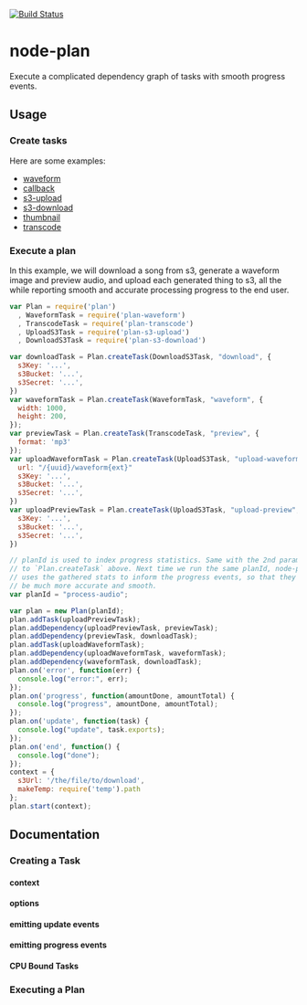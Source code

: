 [![Build Status](https://secure.travis-ci.org/superjoe30/node-plan.png?branch=master)](https://travis-ci.org/superjoe30/node-plan)

# node-plan

Execute a complicated dependency graph of tasks with smooth progress events.

## Usage

### Create tasks

Here are some examples:

 * [waveform](https://github.com/superjoe30/node-plan-waveform)
 * [callback](https://github.com/superjoe30/node-plan-callback)
 * [s3-upload](https://github.com/superjoe30/node-plan-s3-upload)
 * [s3-download](https://github.com/superjoe30/node-plan-s3-download)
 * [thumbnail](https://github.com/superjoe30/node-plan-thumbnail)
 * [transcode](https://github.com/superjoe30/node-plan-transcode)

### Execute a plan

In this example, we will download a song from s3, generate a waveform image
and preview audio, and upload each generated thing to s3, all the while
reporting smooth and accurate processing progress to the end user.

```js
var Plan = require('plan')
  , WaveformTask = require('plan-waveform')
  , TranscodeTask = require('plan-transcode')
  , UploadS3Task = require('plan-s3-upload')
  , DownloadS3Task = require('plan-s3-download')

var downloadTask = Plan.createTask(DownloadS3Task, "download", {
  s3Key: '...',
  s3Bucket: '...',
  s3Secret: '...',
})
var waveformTask = Plan.createTask(WaveformTask, "waveform", {
  width: 1000,
  height: 200,
});
var previewTask = Plan.createTask(TranscodeTask, "preview", {
  format: 'mp3'
});
var uploadWaveformTask = Plan.createTask(UploadS3Task, "upload-waveform", {
  url: "/{uuid}/waveform{ext}"
  s3Key: '...',
  s3Bucket: '...',
  s3Secret: '...',
})
var uploadPreviewTask = Plan.createTask(UploadS3Task, "upload-preview", {
  s3Key: '...',
  s3Bucket: '...',
  s3Secret: '...',
})

// planId is used to index progress statistics. Same with the 2nd parameter
// to `Plan.createTask` above. Next time we run the same planId, node-plan
// uses the gathered stats to inform the progress events, so that they will
// be much more accurate and smooth.
var planId = "process-audio";

var plan = new Plan(planId);
plan.addTask(uploadPreviewTask);
plan.addDependency(uploadPreviewTask, previewTask);
plan.addDependency(previewTask, downloadTask);
plan.addTask(uploadWaveformTask);
plan.addDependency(uploadWaveformTask, waveformTask);
plan.addDependency(waveformTask, downloadTask);
plan.on('error', function(err) {
  console.log("error:", err);
});
plan.on('progress', function(amountDone, amountTotal) {
  console.log("progress", amountDone, amountTotal);
});
plan.on('update', function(task) {
  console.log("update", task.exports);
});
plan.on('end', function() {
  console.log("done");
});
context = {
  s3Url: '/the/file/to/download',
  makeTemp: require('temp').path
};
plan.start(context);
```

## Documentation

### Creating a Task

#### context

#### options

#### emitting update events

#### emitting progress events

#### CPU Bound Tasks

### Executing a Plan
